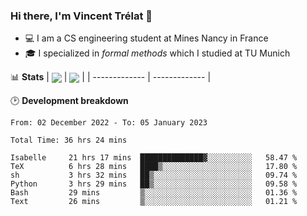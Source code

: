 ### Hi there, I'm Vincent Trélat 👋
 - 💻 I am a CS engineering student at Mines Nancy in France
 - 🎓 I specialized in *formal methods* which I studied at TU Munich

📊 **Stats**
| <img align="center" src="https://github-readme-stats.vercel.app/api?username=VTrelat&show_icons=true&include_all_commits=true&theme=tokyonight&hide_border=true" /> | <img align="center" src="https://github-readme-stats.vercel.app/api/top-langs/?username=VTrelat&layout=compact&theme=tokyonight&hide_border=true&exclude_repo=ElevatorSimulator" /> |
| ------------- | ------------- |

🕑 **Development breakdown**
<!--START_SECTION:waka-->

```text
From: 02 December 2022 - To: 05 January 2023

Total Time: 36 hrs 24 mins

Isabelle     21 hrs 17 mins  ██████████████▓░░░░░░░░░░   58.47 %
TeX          6 hrs 28 mins   ████▒░░░░░░░░░░░░░░░░░░░░   17.80 %
sh           3 hrs 32 mins   ██▒░░░░░░░░░░░░░░░░░░░░░░   09.74 %
Python       3 hrs 29 mins   ██▒░░░░░░░░░░░░░░░░░░░░░░   09.58 %
Bash         29 mins         ▒░░░░░░░░░░░░░░░░░░░░░░░░   01.36 %
Text         26 mins         ▒░░░░░░░░░░░░░░░░░░░░░░░░   01.21 %
```

<!--END_SECTION:waka-->
